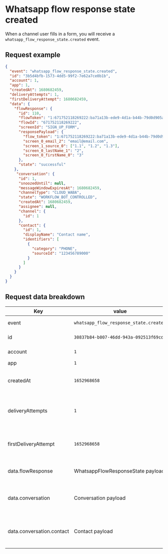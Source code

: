 # Whatsapp flow response state created

When a channel user fills in a form, you will receive a `whatsapp_flow_response_state.created` event.

## Request example

```json
{
  "event": "whatsapp_flow_response_state.created",
  "id": "3b5d4bfb-1573-4dd5-99f2-7e62a7ce0b1b",
  "account": 1,
  "app": 1,
  "createdAt": 1680682459,
  "deliveryAttempts": 1,
  "firstDeliveryAttempt": 1680682459,
  "data": {
    "flowResponse": {
      "id": 110,
      "flowToken": "1:671752118269222:ba71a13b-ede9-4d1a-b44b-79d0d905a822",
      "flowId": "671752118269222",
      "screenId": "SIGN_UP_FORM",
      "responsePayload": {
        "flow_token": "1:671752118269222:ba71a13b-ede9-4d1a-b44b-79d0d905a822",
        "screen_0_email_2": "email@email.com",
        "screen_1_source_0": ["1.1", "1.2", "1.3"],
        "screen_0_lastName_1": "2",
        "screen_0_firstName_0": "3"
      },
      "state": "successful"
    },
     "conversation": {
      "id": 1,
      "snoozedUntil": null,
      "messageWindowExpiresAt": 1680682459,
      "channelType": "CLOUD_WABA",
      "state": "WORKFLOW_BOT_CONTROLLED",
      "createdAt": 1680682459,
      "assignee": null,
      "channel": {
        "id": 1
      },
      "contact": {
        "id": 1,
        "displayName": "Contact name",
        "identifiers": [
          {
            "category": "PHONE",
            "sourceId": "123456789000"
          }
        ]
      }
    }
  }
}
```

## Request data breakdown

| Key                  | value                                  | type         | Description                                               |
| -------------------- | -------------------------------------- | ------------ | --------------------------------------------------------- |
| event                | `whatsapp_flow_response_state.created` | string       | Name of the event                                         |
| id                   | `30837b84-b007-46dd-943a-092513f69cd8` | string       | Id of the event                                           |
| account              | `1`                                    | Integer      | Id of the account                                         |
| app                  | `1`                                    | Integer      | Id of the app                                             |
| createdAt            | `1652968658`                           | Integer      | Timestamp of the creation date                            |
| deliveryAttempts     | `1`                                    | Integer      | Number of times we tried to deliver the event             |
| firstDeliveryAttempt | `1652968658`                           | Integer      | Timestamp of the first time we tried to deliver the event |
| data.flowResponse    | WhatsappFlowResponseState payload      | Hash         | Payload of the filled form                                |
| data.conversation    | Conversation payload                   | Hash         | Payload of the conversation that this flow was sent in    |
| data.conversation.contact    | Contact payload                | Hash         | Payload of the contact that responded to the flow         |
